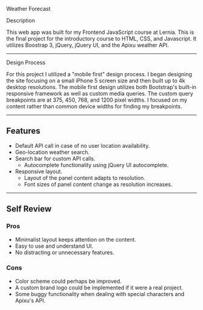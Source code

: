 

Weather Forecast


Description

This web app was built for my Frontend JavaScript course at Lernia. This is the final project for the introductory course to HTML, CSS, and Javascript. It utilizes Boostrap 3, jQuery, jQuery UI, and the Apixu weather API. 


----------


Design Process

For this project I utilized a "mobile first" design process. I began designing the site focusing on a small iPhone 5 screen size and then built up to 4k desktop resolutions. The mobile first design utilizes both Bootstrap's built-in responsive framework as well as custom media queries. The custom query breakpoints are at 375, 450, 768, and 1200 pixel widths. I focused on my content rather than common device widths for finding my breakpoints.




----------


Features
-------------------

 - Default API call in case of no user location availability.
 - Geo-location weather search.
 - Search bar for custom API calls.
	 - Autocomplete functionality using jQuery UI autocomplete.
 - Responsive layout.
	 - Layout of the panel content adapts to resolution.
	 - Font sizes of panel content change as resolution increases.

----------


Self Review
-------------------

### Pros ###

 - Minimalist layout keeps attention on the content.
 - Easy to use and understand UI.
 - No distracting or unnecessary features.

### Cons ###

 - Color scheme could perhaps be improved.
 - A custom brand logo could be implemented if it were a real project.
 - Some buggy functionality when dealing with special characters and Apixu's API.

